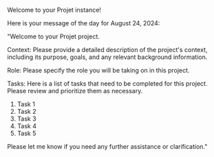 Welcome to your Projet instance!

Here is your message of the day for August 24, 2024:

"Welcome to your Projet project.

Context:
Please provide a detailed description of the project's context, including its purpose, goals, and any relevant background information.

Role:
Please specify the role you will be taking on in this project.

Tasks:
Here is a list of tasks that need to be completed for this project. Please review and prioritize them as necessary.

1. Task 1
2. Task 2
3. Task 3
4. Task 4
5. Task 5

Please let me know if you need any further assistance or clarification."